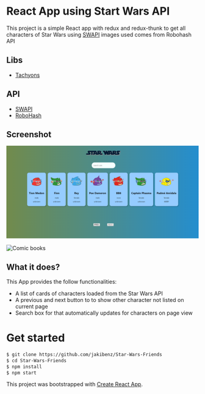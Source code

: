 #  React App using Start Wars API
This project is a simple React app with redux and redux-thunk to get all characters of Star Wars using [SWAPI](https://swapi.co/) images used comes from Robohash API
## Libs
 - [Tachyons](http://tachyons.io/)
## API
 - [SWAPI](https://swapi.co/)
 - [RoboHash](https://robohash.org/)
 ## Screenshot
![Screenshot](./docs/screenshot-2.PNG)

![Comic books](./docs/screenshot-detail.PNG)

## What it does?
This App provides the follow functionalities:
 - A list of cards of characters loaded from the Star Wars API
 - A previous and next button to to show other character not listed on current page
 - Search box for that automatically updates for characters on page view

  # Get started

 ```
 $ git clone https://github.com/jakibenz/Star-Wars-Friends
 $ cd Star-Wars-Friends
 $ npm install
 $ npm start
 ```

 This project was bootstrapped with [Create React App](https://github.com/facebook/create-react-app).